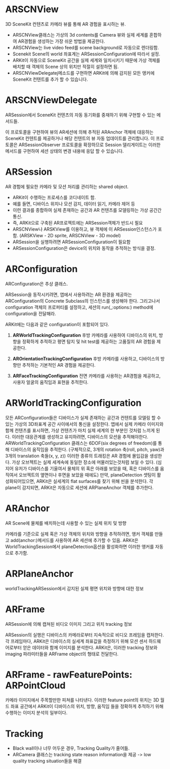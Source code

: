 # ARSCNView
3D SceneKit 컨텐츠로 카메라 뷰를 통해 AR 경험을 표시하는 뷰.

* ARSCNView클래스는 가상의 3d contents를 Camera 뷰와 실제 세계를 혼합하여 AR경험을 생성하는 가장 쉬운 방법을 제공한다.
* ARSCNView는 live video feed를 scene background로 자동으로 렌더링함.
* Scenekit Scene의 world 좌표계는 ARSessionConfiguration에 따라서 설정.
* ARKit이 자동으로 SceneKit 공간을 실제 세계와 일치시키기 때문에 가상 객체를 배치할 때 객체의 Scene 상의 위치만 적절히 설정하면 됨.
* ARSCNViewDelegatej메소드를 구현하면 ARKit에 의해 감지된 모든 앵커에 SceneKit 컨텐트를 추가 할 수 있습니다.

# ARSCNViewDelegate
ARSession에서 SceneKit 컨텐츠의 자동 동기화를 중재하기 위해 구현할 수 있는 메서드들.

이 프로토콜을 구현하여 뷰의 AR세션에 의해 추적된 ARAnchor 객체에 대응하는 SceneKit 컨텐트를 제공하거나 해당 컨텐트의 뷰 자동 업데이트를 관리합니다.
이 프로토콜은 ARSessionObserver 프로토콜을 확장하므로 Session 델리게이트는 이러한 메서드를 구현하여 세션 상태의 변경 내용에 응답 할 수 있습니다.

# ARSession
AR 경험에 필요한 카메라 및 모션 처리를 관리하는 shared object.

* ARKit이 수행하는 프로세스를 코디네이트 함.
* 예를 들면, 디바이스 위치나 모션 감지, 데이터 읽기, 카메라 제어 등
* 이런 결과를 종합하여 실제 존재하는 공간과 AR 컨텐츠를 모델링하는 가상 공간간 통신.
* 즉, ARKit으로 구축된 AR프로젝트에는 ARSession객체가 반드시 필요
* ARSCNView나 ARSKView를 이용하고, 뷰 객체에 이 ARSession인스턴스가 포함. (ARSKView - 2D sprite, ARSCNView - 3D model)
* ARSession을 실행하려면 ARSessionConfiguration이 필요함
* ARSessionConfiguration은 device의 위치와 동작을 추적하는 방식을 결정.

# ARConfiguration
ARConfiguration은 추상 클래스.

ARSession을 동작시키려면, 앱에서 사용하려는 AR 환경을 제공하는 ARConfiguration의 Concrete Subclass의 인스턴스를 생성해야 한다. 그리고나서 configuration 객체의 프로퍼티를 설정하고, 세션의 run(_:options:) method에 configuration을 전달해라.

ARKit에는 다음과 같은 configuration이 포함되어 있다.
1. **ARWorldTrackingConfiguration**
후방 카메라를 사용하여 디바이스의 위치, 방향을 정확하게 추적하고 평면 탐지 및 hit test를 제공하는 고품질의 AR 경험을 제공한다.

2. **AROrientationTrackingConfiguration**
후방 카메라를 사용하고, 디바이스의 방향만 추적하는 기본적인 AR 경험을 제공한다. 

3. **ARFaceTrackingConfiguration**
전면 카메라를 사용하는 AR경험을 제공하고, 사용자 얼굴의 움직임과 표현을 추적한다.

# ARWorldTrackingConfiguration
모든 ARConfiguration들은 디바이스가 실제 존재하는 공간과 컨텐트를 모델링 할 수 있는 가상의 3D좌표계 공간 사이에서의 통신을 설정한다. 앱에서 실제 카메라 이미지와 함께 컨텐츠를 표시하면, 가상 컨텐츠가 마치 실제 세계의 한 부분인 것처럼 느끼게 된다.
이러한 대응관계를 생성하고 유지하려면, 디바이스의 모션을 추적해야한다. ARWorldTrackingConfiguration 클래스는  6DOF(six degrees of freedom)를 통해 디바이스의 움직임을 추적한다. (구체적으로, 3개의 rotation 축(roll, pitch, yaw)과 3개의 translation 축들(x, y, z))
이러한 종류의 트래킹은 AR 경험에 몰입감을 생성한다. 가상 오브젝트는 실제 세계속에 동일한 장소에 머물러있는것처럼 보일 수 있다. (심지어 유저가 디바이스를 기울여서 물체의 위 혹은 아래를 보았을 때, 혹은 디바이스를 움직여서 오브젝트의 옆면이나 후면을 보았을 때에도)
만약, planeDetection 셋팅이 활성화되어있으면, ARKit은 실세계의 flat surfaces를 찾기 위해 씬을 분석한다. 각 plane이 감지되면, ARKit은 자동으로 세션에 ARPlaneAnchor 객체를 추가한다.

# ARAnchor
AR Scene에 물체를 배치하는데 사용할 수 있는 실제 위치 및 방향

카메라를 기준으로 실제 혹은 가상 객체의 위치와 방향을 추적하려면, 앵커 객체를 만들고 add(anchor:)메서드를 사용하여 AR 세션에 추가할 수 있음.
ARKit은 WorldTrackingSession에서 planeDetection옵션을 활성화하면 이러한 앵커를 자동으로 추가함.

# ARPlaneAnchor
worldTrackingARSession에서 감지된 실제 평면 위치와 방향에 대한 정보


# ARFrame
ARSession에 의해 캡쳐된 비디오 이미지 그리고 위치 tracking 정보

ARSession의 실행은 디바이스의 카메라로부터 지속적으로 비디오 프레임을 캡처한다. 각 프레임마다, ARKit은 디바이스의 실세계 좌표값을 측정하기 위해 모션 센서 하드웨어로부터 얻은 데이터와 함께 이미지를 분석한다. ARKit은, 이러한 tracking 정보와 imaging 파라미터들을 ARFrame object의 형태로 전달한다.

# ARFrame - rawFeaturePoints: ARPointCloud
카메라 이미지에서 주목할만한 피쳐를 나타낸다. 이러한 feature point의 위치는 3D 월드 좌표 공간에서 ARKit이 디바이스의 위치, 방향, 움직임 들을 정확하게 추적하기 위해 수행하는 이미지 분석의 일부이다.

# Tracking
* Black wall이나 너무 어두운 경우, Tracking Quality가 줄어듦.
* ARCamera 클래스는 tracking state reason information을 제공 -> low quality tracking situation들을 해결
